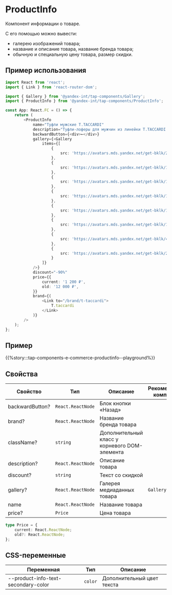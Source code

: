 # ProductInfo

Компонент информации о товаре. 

С его помощью можно вывести:

- галерею изображений товара;
- название и описание товара, название бренда товара;
- обычную и специальную цену товара, размер скидки.

## Пример использования

```typescript jsx
import React from 'react';
import { Link } from 'react-router-dom';

import { Gallery } from '@yandex-int/tap-components/Gallery';
import { ProductInfo } from '@yandex-int/tap-components/ProductInfo';

const App: React.FC = () => {
    return (
        <ProductInfo
            name="Туфли мужские T.TACCARDI"
            description="Туфли-лоферы для мужчин из линейки T.TACCARDI. Элегантная модель выполнена из матовой искусственной кожи и украшена перфорированным узором и декоративными ремешками. Такая пара будет выигрышно смотреться в сочетании со строгими брюками или классическим пальто."
            backwardButton={<div>←</div>}
            gallery={<Gallery
                items={[
                    {
                        src: 'https://avatars.mds.yandex.net/get-bklk/2763477/1650e012666c37357faa6cec9fedab53/orig'
                    },
                    {
                        src: 'https://avatars.mds.yandex.net/get-bklk/1395928/faa4dba20aab21e8ecdea5c0cbe97e93/orig'
                    },
                    {
                        src: 'https://avatars.mds.yandex.net/get-bklk/1371687/649a04ab7b8ce8f049933c4fc8cde3a2/orig'
                    },
                    {
                        src: 'https://avatars.mds.yandex.net/get-bklk/1395928/35648abc6cfd66817f58449dbb060cda/orig'
                    },
                    {
                        src: 'https://avatars.mds.yandex.net/get-bklk/1674596/20a44279d4f3ce2933d8b31b2c35abb0/orig'
                    },
                    {
                        src: 'https://avatars.mds.yandex.net/get-bklk/1371687/6319cf1eef7c87330343e471800c4998/orig'
                    },
                    {
                        src: 'https://avatars.mds.yandex.net/get-bklk/475184/49ee9c2fef31918203ed09d0b4f83830/orig'
                    },
                    {
                        src: 'https://avatars.mds.yandex.net/get-bklk/2763477/f91cf43a604fcbf5bdaebe4f9442f417/orig'
                    }
                ]}
            />}
            discount="-90%"
            price={{
                current: '1 200 ₽',
                old: '12 000 ₽',
            }}
            brand={(
                <Link to="/brand/t-taccardi">
                    T.taccardi
                </Link>
            )}
        />
    );
};
```

## Пример

{{%story:::tap-components-e-commerce-productinfo--playground%}}

## Свойства

| Свойство        | Тип               | Описание                                      | Рекомендуемые компоненты |
| --------------- | ----------------- | --------------------------------------------- | ------------------------ |
| backwardButton? | `React.ReactNode` | Блок кнопки «Назад»                           |                          |
| brand?          | `React.ReactNode` | Название бренда товара                        |                          |
| className?      | `string`          | Дополнительный класс у корневого DOM-элемента |                          |
| description?    | `React.ReactNode` | Описание товара                               |                          |
| discount?       | `string`          | Текст со скидкой                              |                          |
| gallery?        | `React.ReactNode` | Галерея медиаданных товара                    | `Gallery`                |
| name            | `React.ReactNode` | Название товара                               |                          |
| price?          | `Price`           | Цена товара                                   |                          |

```typescript jsx
type Price = {
    current: React.ReactNode;
    old?: React.ReactNode;
};
```

## CSS-переменные

| Переменная                          | Тип     | Описание                   |
| ----------------------------------- | ------- | -------------------------- |
| --product-info-text-secondary-color | `color` | Дополнительный цвет текста |
